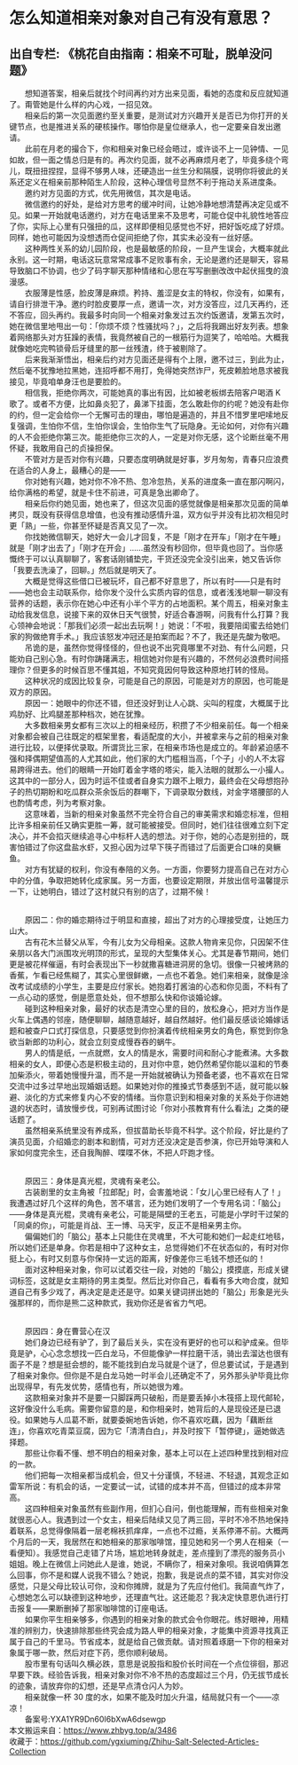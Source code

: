 # 怎么知道相亲对象对自己有没有意思？  
## 出自专栏: 《桃花自由指南：相亲不可耻，脱单没问题》  
&emsp;&emsp;想知道答案，相亲后就找个时间再约对方出来见面，看她的态度和反应就知道了。甭管她是什么样的内心戏，一招见效。  
&emsp;&emsp;相亲后的第一次见面邀约至关重要，是测试对方兴趣开关是否已为你打开的关键节点，也是推进关系的硬核操作。哪怕你是皇位继承人，也一定要亲自发出邀请。  
&emsp;&emsp;此前在月老的撮合下，你和相亲对象已经会晤过，或许谈不上一见钟情、一见如故，但一面之情总归是有的。再次约见面，就不必再麻烦月老了，毕竟多绕个弯儿，既扭扭捏捏，显得不够男人味，还硬造出一丝生分和隔膜，说明你将彼此的关系还定义在相亲前那种陌生人阶段，这种心理信号显然不利于拖动关系进度条。  
&emsp;&emsp;邀约对方见面的方式，优先用微信，其次是电话。  
&emsp;&emsp;微信邀约的好处，是给对方思考的缓冲时间，让她冷静地想清楚再决定见或不见。如果一开始就电话邀约，对方在电话里来不及思考，可能仓促中礼貌性地答应了你，实际上心里有只强扭的瓜，这样即便相见感觉也不好，把好饭吃成了好烦。同样，她也可能因为没想透而仓促间拒绝了你，其实未必没有一丝好感。  
&emsp;&emsp;这种两性关系的幼儿园阶段，也是最敏感的阶段，一旦产生误会，大概率就此永别。这一时期，电话这玩意常常成事不足败事有余，无论是邀约还是聊天，容易导致脑口不协调，也少了码字聊天那种情绪和心思在写写删删改改中起伏摇曳的浪漫感。  
&emsp;&emsp;衣服薄是性感，脸皮薄是麻烦。矜持、羞涩是女主的特权，你没有，如果有，请自行排泄干净。邀约时脸皮要厚一点，邀请一次，对方没答应，过几天再约，还不答应，回头再约。我最多时向同一个相亲对象发过五次约饭邀请，发第五次时，她在微信里地甩出一句：「你烦不烦？性骚扰吗？」，之后将我踢出好友列表。想象着网络那头对方狂躁的表情，我竟然被自己的一根筋行为逗笑了，哈哈哈。大概我就像她吃完鸭锁骨后牙缝里的那一丝残渣，终于被剔除了。  
&emsp;&emsp;后来我渐渐悟出，相亲后约对方见面还是得有个上限，邀不过三，到此为止，然后毫不犹豫地拉黑她，连招呼都不用打，免得她突然诈尸，死皮赖脸地恳求被我接见，毕竟咱单身汪也是要脸的。  
&emsp;&emsp;相信我，拒绝你两次，可能她真的事出有因，比如被老板绑去陪客户喝酒 K 歌了。或者不方便，比如鼻炎犯了，鼻涕下挂面，怎么敢赴你的约呢？她没有赴你的约，但一定会给你一个无懈可击的理由，哪怕是遍造的，并且不惜罗里吧嗦地反复强调，生怕你不信，生怕你误会，生怕你生气了玩隐身。无论如何，对你有兴趣的人不会拒绝你第三次。能拒绝你三次的人，一定是对你无感，这个论断丝毫不用怀疑，我敢用自己的贞操担保。  
&emsp;&emsp;不管对方是否对你有兴趣，只要态度明确就是好事，岁月匆匆，青春只应浪费在适合的人身上，最糟心的是——  
&emsp;&emsp;你对她有兴趣，她对你不冷不热、忽冷忽热，关系的进度条一直在那闪啊闪，给你满格的希望，就是卡住不前进，可真是急出卿命了。  
&emsp;&emsp;相亲后你约她见面，她也来了，但这次见面的感觉就像是相亲那次见面的简单拷贝，既没有获得信息增值，也没有推动感情升温，双方似乎并没有比初次相见时更「熟」一些，你甚至怀疑是否真又见了一次。  
&emsp;&emsp;你找她微信聊天，她好大一会儿才回复，不是「刚才在开车」「刚才在午睡」就是「刚才出去了」「刚才在开会」……虽然没有秒回你，但毕竟也回了。当你感慨终于可以认真聊聊了，客套话刚铺垫完，干货还没完全没引出来，她又告诉你「我要去洗澡了，回聊。」然后就是明天了。  
&emsp;&emsp;大概是觉得这些借口已被玩坏，自己都不好意思了，所以有时——只是有时——她也会主动联系你，给你发个没什么实质内容的信息，或者浅浅地聊一聊没有营养的话题，表示你在她心中还有小半个平方的占地面积。某个周五，相亲对象主动给我发信息，说接下来的双休日天气很赞，好适合春游啊，问我有什么打算？我心领神会地说：「那我们必须一起出去玩啊！」她说：「不啦，我要陪闺蜜去给她们家的狗做绝育手术。」我应该怒发冲冠还是拍案而起？不了，我还是先酸为敬吧。  
&emsp;&emsp;吊诡的是，虽然你觉得怪怪的，但也说不出究竟哪里不对劲、有什么问题，只能劝自己别心急。有时你踌躇满志，相信她对你是有兴趣的，不然何必浪费时间搭理你？但更多的时候百思不懂其姐，不知究竟因何导致这种原地打转的怪局。  
&emsp;&emsp;这种状况的成因比较复杂，可能是自己的原因，可能是对方的原因，也可能是双方的原因。  
&emsp;&emsp;原因一：她眼中的你还不错，但还没好到让人心跳、尖叫的程度，大概属于比鸡肋好、比鸡腿差那种档次，她在犹豫。  
&emsp;&emsp;大多数相亲男女都有三次以上的相亲经历，积攒了不少相亲前任。每一个相亲对象都会被自己往既定的框架里套，看适配度的大小，并被拿来与之前的相亲对象进行比较，以便择优录取。所谓货比三家，在相亲市场也是成立的。年龄紧迫感不强和择偶期望值高的人尤其如此，他们家的大门槛相当高，「个子」小的人不太容易跨得进去。他们的眼睛一开始盯着金字塔的塔尖，能入法眼的就那么一小撮人。这其中的一部分人，因为时运不佳或者自身实力跟不上眼力，最终会在父母想抱孙子的热切期盼和吃瓜群众茶余饭后的群嘲下，下调录取分数线，对金字塔腰部的人也酌情考虑，列为考察对象。  
&emsp;&emsp;这意味着，当新的相亲对象虽然不完全符合自己的审美需求和婚恋标准，但相比许多相亲前任又确实更胜一筹，就可能被接受。但同时，她们往往很难立刻下定决心，并不会掐灭继续追寻心中标杆人选的想法。对于你，她的心态是别扭的，既害怕错过了你这盘盐水虾，又担心因为过早下筷子而错过了后面更合口味的臭鳜鱼。  
&emsp;&emsp;对方有犹疑的权利，你没有奉陪的义务。一方面，你要努力提高自己在对方心中的分值，争取把她转化成家属。另一方面，也要设定期限，并放出信号温馨提示一下，让她明白，错过了这村就只有别的店了，过期不候！  
&emsp;&emsp;
  
&emsp;&emsp;原因二：你的婚恋期待过于明显和直接，超出了对方的心理接受度，让她压力山大。  
&emsp;&emsp;古有花木兰替父从军，今有儿女为父母相亲。这款人物肯来见你，只因架不住亲朋以各大门派围攻光明顶的形式，呈现的大型集体关心。尤其是春节期间，她们更是被花样催逼，有时会表现出下一秒就撒喜糖进洞房的急切。很像一只被烤熟的香蕉，乍看已经焦糊了，其实心里很鲜嫩，一点也不着急。她们来相亲，就像是涂改考试成绩的小学生，主要是应付家长。她抱着打酱油的心态和你见面，不料有了一点心动的感觉，倒是愿意处处，但不想那么快和你谈婚论嫁。  
&emsp;&emsp;碰到这种相亲对象，最好的状态是清空心里的目的，放松身心，把对方当作是火车上偶遇的邻座，随便聊聊，越随意越好，越自然越好。他们最反感谈论婚嫁话题和被查户口式打探信息，只要感觉到你扮演着传统相亲男女的角色，察觉到你急欲当新郎的功利心，就会立刻变成慢吞吞的蜗牛。  
&emsp;&emsp;男人的情是纸，一点就燃，女人的情是水，需要时间和耐心才能煮沸。大多数相亲的女人，即便心态是积极主动的，且对你中意，她仍然希望你能以温和的节奏加柴添火，带着她慢慢升温，而不是一开始就被确认为预备老婆，也不喜欢在日常交流中过多过早地出现婚姻话题。如果她对你的推搡式节奏感到不适，就可能以躲避、淡化的方式来修复内心不安的情绪。当你意识到和相亲对象的关系处于你进她退的状态时，请放慢步伐，可别再试图讨论「你对小孩教育有什么看法」之类的硬话题了。  
&emsp;&emsp;虽然相亲系统里没有养成系，但拔苗助长毕竟不科学。这个阶段，好比是约了演员见面，介绍婚恋的剧本和剧情，可对方还没决定是否参演，你已开始导演和人家如何度完余生，还自我陶醉、喋喋不休，不把人吓跑才怪。  
&emsp;&emsp;
  
&emsp;&emsp;原因三：身体是真光棍，灵魂有亲老公。  
&emsp;&emsp;古装剧里的女主角被「拉郎配」时，会害羞地说：「女儿心里已经有人了！」我遭遇过好几个这样的角色，苦不堪言，还为她们发明了一个专用名词：「脑公」——身体是真光棍，灵魂有亲老公，可能是隔壁的王老五，可能是小学时干过架的「同桌的你」，可能是肖战、王一博、马天宇，反正不是相亲男主你。  
&emsp;&emsp;偏偏她们的「脑公」基本上只能住在灵魂里，不大可能和她们一起走红地毯，所以她们还是单身。你若是相中了这种女主，总觉得她们不在状态似的，有时对你挺上心，有时又刻意与你保持一丈远的距离，好像差你三毛钱不想还似的！  
&emsp;&emsp;面对这种相亲对象，你可以试着交往一段，对她的「脑公」摸摸底，形成关键词标签，这就是女主期待的男主类型。然后比对你自己，看看有多大吻合度，就知道自己有多少戏了，再决定是走还是守。如果关键词拼出她的「脑公」形象是光头强那样的，而你是熊二这种款式，我劝你还是省省力气吧。  
&emsp;&emsp;
  
&emsp;&emsp;原因四：身在曹营心在汉  
&emsp;&emsp;她们身边已经有驴了，到了最后关头，实在没有更好的也可以和驴成亲。但毕竟是驴，心心念念想找一匹白龙马，不但能像驴一样拉磨干活，骑出去溜达也很有面子不是？想是挺会想的，能不能找到白龙马就是个谜了，但总要试试，于是遇到了相亲对象你。但你是不是白龙马她一时半会儿还确定不了，另外那头驴毕竟比你出现得早，有先发优势，感情也有，所以她很为难。  
&emsp;&emsp;这款相亲对象并不是要一只脚踩两只破船，而是要丢掉小木筏搭上现代邮轮，这好像没什么毛病。需要你留意的是，和你相亲时，她背后的人是现役还是已退役。如果她与人瓜葛不断，就要委婉地告诉她，你不喜欢吃藕，因为「藕断丝连」，你喜欢吃青菜豆腐，因为它「清清白白」，并及时按下「暂停键」，逼她做选择题。  
&emsp;&emsp;那些让你看不懂、想不明白的相亲对象，基本上可以在上述四种里找到相对应的一款。  
&emsp;&emsp;他们把每一次相亲都当成机会，但又十分谨慎，不轻进、不轻退，其观念正如雷军所说：有机会的话，一定要试一试，试错的成本并不高，但错过的成本非常高。  
&emsp;&emsp;这四种相亲对象虽然有些副作用，但扪心自问，倒也能理解，而有些相亲对象就很恶心人。我遇到过一个女主，相亲后陆续又见了两三回，平时不冷不热地保持着联系，总觉得像隔着一层老棉袄抓痒痒，一点也不过瘾，关系停滞不前。大概两个月后的一天，我居然在和她相亲的那家咖啡馆，撞见她和另一个男人在相亲（一看便知）。我感觉自己走错了片场，尴尬地转身就走，差点撞到了漂亮的服务员小姐姐。晚上在微信上问她此人是谁，她说，不瞒你了，相亲对象呗。我说咱俩算怎么回事，你不是和媒人说我不错么？她说，抱歉，我是说点的菜不错，其实对你没感觉，只是父母比较认可你，没和你摊牌，就是为了先应付他们。我简直气炸了，心想她怎么可以缺德到这种地步，还理直气壮。这还能忍？我决定快意恩仇进行打击报复——果断删掉了那家咖啡馆的订座电话。  
&emsp;&emsp;如果你平生相亲够多，你遇到的相亲对象的款式会令你眼花。练好眼神，用精准的辨别力，快速排除那些终究会成为路人甲的相亲对象，才能集中资源寻找真正属于自己的千里马。节省成本，就是给自己做贡献。请对照着琢磨一下你的相亲对象属于哪一款，然后对症下药，愿你顺利破局。  
&emsp;&emsp;股市里有句话叫久横必跌，意思是说股指和股价长时间在一个点位徘徊，那迟早要下跌。经验告诉我，相亲对象对你不冷不热的态度超过三个月，仍无拔节成长的迹象，请放弃你的幻想，还是早点清仓闪人为妙。  
&emsp;&emsp;相亲就像一杯 30 度的水，如果不能及时加火升温，结局就只有一个——凉凉！  
&emsp;&emsp;备案号:YXA1YR9Dn60I6bXwA6dsewgp  
本文搬运来自：https://www.zhbyg.top/a/3486  
 收藏于：https://github.com/ygxiuming/Zhihu-Salt-Selected-Articles-Collection